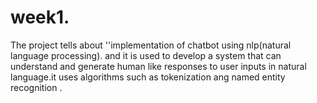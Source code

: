# week1.
The project tells about ''implementation of chatbot using nlp(natural language processing). and it is used to develop a system that can understand and generate human like responses to user inputs in natural language.it uses algorithms such as tokenization ang named entity recognition .
